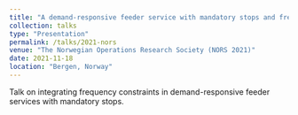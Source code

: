```yaml
---
title: "A demand-responsive feeder service with mandatory stops and frequency constraints"
collection: talks
type: "Presentation"
permalink: /talks/2021-nors
venue: "The Norwegian Operations Research Society (NORS 2021)"
date: 2021-11-18
location: "Bergen, Norway"
---
```


Talk on integrating frequency constraints in demand-responsive feeder services with mandatory stops.

